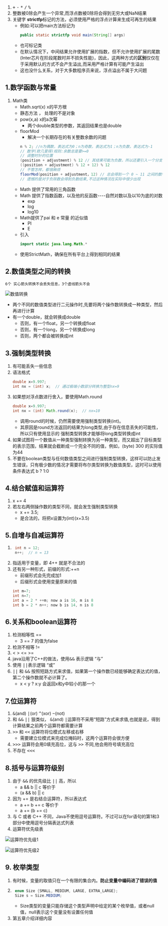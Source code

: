 1. <kbd>+</kbd>  <kbd>-</kbd> <kbd>*</kbd> <kbd>/</kbd> <kbd>%</kbd>
2. 整数被0除会产生一个异常,而浮点数被0除将会得到无穷大或NaN结果
3. 关键字 **strictfp**标记的方法，必须使用严格的浮点计算来生成可再生的结果
    - 例如:可以把main方法标记为
        ```java
        public static strictfp void main(String[] args)
        ```
    - 也可标记类
    - 在默认情况下，中间结果允许使用扩展的指数，但不允许使用扩展的尾数(Inter芯片在阶段尾数时并不损失性能)，因此，这两种方式的**区别**仅仅在于采用默认的方式不会产生溢出,而采用严格计算有可能产生溢出
    - 这也没什么关系，对于大多数程序员来说，浮点溢出不属于大问题

## 1.数学函数与常量
1. Math类
    - Math.sqrt(x) x的平方根
    - 静态方法   ，  处理的不是对象
    - pow(x,a) x的a次幂 
        - 两个double类型的参数，其返回结果也是double
    - floorMod 
        - 解决一个长期存在的有关整数余数的问题
        ```java
        n % 2; //n为偶数，表达式为0；n为奇数，表达式为1；n为负数，表达式为-1
        // 数学(欧几里得)规则:余数总是要>=0
        // 调整时针的位置
        (position + adjustment) % 12 // 其结果可能为负数，所以还要引入一个分支，或者
        ((position + adjustment) % 12 + 12) % 12
        // 不管怎样，都很麻烦
        floorMod(position + adjustment，12) // 总会得到一个 0 ~ 11 之间的数字
        // 遗憾的是对于负除数会得到负数结果,不过这种情况在实际中很少出现
        ```
    - Math 提供了常用的三角函数
    - Math 提供了指数函数，以及他的反函数----自然对数以及以10为底的对数
        - exp
        - log
        - log10
    - Math提供了pai 和 e 常量 的近似值
        - PI
        - E
    - 引入
        ```java
        import static java.lang.Math.*
        ```
    - 使用StrictMath，确保在所有平台上得到相同的结果

## 2.数值类型之间的转换
    6个 实心箭头转换不会丢失信息，3个虚线箭头不会

 ![数值转换](F:\Java_core\003-Java的基本程序设计结构\数值类型之间的转换.PNG,'数值类型之间的合法转换')

- 两个不同的数值类型进行二元操作时,先要将两个操作数转换成一种类型，然后再进行计算
- 有一个double，就会转换成double
    - 否则，有一个float，另一个转换成float 
    - 否则，有一个long，另一个转换成long
    - 否则，两个都会被转换成int

## 3.强制类型转换
1. 有可能丢失一些信息
2. 语法格式
    ```java
    double x=9.997;
    int nx = (int) x;  // 通过极端小数部分转换为整型nx=9
    ```
3. 如果想对浮点数进行舍入，要使用Math.round
    ```java
    double x=9.997;
    int nx = (int) Math.round(x);  // nx=10
    ```
    - 调用round的时候，仍然需要使用强制类型转换(int)。
    - 其原因是round方法返回的结果为long类型,由于存在信息丢失的可能性，所以只有使用显示的    强制类型转换才能够将long类型转换成int
4. 如果试图将一个数值从一种类型强制转换为另一种类型，而又超出了目标类型的表示范围，结果就会截断成一个完全不同的值，例如，(byte) 300 的实际值为44 
5. 不要在boolean类型与任何数值类型之间进行强制类型转换，这样可以防止发生错误，只有极少数的情况才需要将布尔类型转换为数值类型，这时可以使用条件表达式 b ? 1:0

## 4.结合赋值和运算符
1. x += 4
2. 若左右两侧操作数的类型不同，就会发生强制类型转换
    - x += 3.5;
    - 是合法的，将把x设置为(int)(x+3.5)

## 5.自增与自减运算符
1. ```java
    int n = 12;
    n++;  // n = 13 
    ```
2. 指适用于变量，即 4++ 就是不合法的
3. 还有另一种形式，前缀的形式:++n
    - 前缀形式会先完成加1
    - 后缀形式会使用变量原来的值
    ```java
    int m=7;
    int n=7;
    int a = 2 * ++m; now a is 16, m is 8
    int b = 2 * n++; now b is 14, n is 8

## 6.关系和boolean运算符
1. 检测相等性 == 
    - 3 == 7 的值为false
2. 检测不相等 !=
3. <  >  <=  >= 
4. java沿用了C++的做法，使用<kbd>&&</kbd> 表示逻辑 “与” 
5. 使用 <kbd>||</kbd>表示逻辑 “或”
6. <kbd>||</kbd> 和 <kbd>&&</kbd> 按照短路方式来求值，如果第一个操作数已经能够确定表达式的值，第二个操作数就不必计算了。
    - x < y ? x:y  会返回x和y中较小的那一个

## 7.位运算符
1. <kbd>&</kbd>(and)  <kbd>|</kbd>(or)  <kbd>^</kbd>(xor)  <kbd>~</kbd>(not)
2. 和 <kbd>&&</kbd> <kbd>||</kbd> 狠类似， <kbd>&</kbd>(and)  <kbd>|</kbd>运算符不采用“短路”方式来求值,也就是说，得到计算结果之前两个运算符都需要计算
3. <kbd>>></kbd> 和 <kbd><<</kbd> 运算符将位模式左移或右移
    - 需要建立位模式来完成位掩码时，这两个运算符会很方便
4. <kbd>>>></kbd> 运算符会用0填充高位，这与 <kbd>>></kbd> 不同,他会用符号填充高位
5. 不存在 <kbd><<<</kbd>

## 8.括号与运算符级别
1. 由于 <kbd>&&</kbd> 的优先级比 <kbd>||</kbd> 高，所以
    - a && b || c
    等价于
    - (a && b) || c
2. 因为 += 是右结合运算符，所以表达式
    - a += b += c
    等价于
    - a += (b += c)
3. 与 C 或者 C++ 不同，Java不使用逗号运算符。不过可以在for语句的第1和3部分中使用逗号分隔表达式列表
4. 运算符优先级表

![运算符优先级1](F:\Java_core\003-Java的基本程序设计结构\运算符优先级1.PNG,'运算符优先级1')

![运算符优先级2](F:\Java_core\003-Java的基本程序设计结构\运算符优先级2.PNG,'运算符优先级表2')


## 9. 枚举类型
1. 有时候，变量的取值只在一个有限的集合内。**防止变量中编码进了错误的值**
2. ```java
    enum Size {SMALL, MEDIUM, LARGE, EXTRA_LARGE};
    Size s = Size.MEDIUM;
    ```
    - Size类型的变量只能存储这个类型声明中给定的某个枚举值，或者null值，null表示这个变量没有设置任何值
3. 第五章介绍详细内容






    

